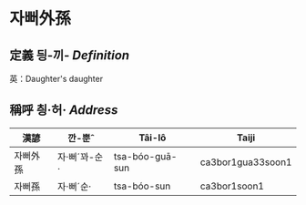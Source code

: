 # 자뻐外孫
## 定義 딍-끼- _Definition_




英：Daughter's daughter

## 稱呼 칑·허· _Address_

漢諺 | 깐-뿐ˆ | Tâi-lô | Taiji
--- | --- | --- | --- 
자뻐外孫 | 자·뻐ˊ꽈-순· | tsa-bóo-guā-sun | ca3bor1gua33soon1 
자뻐孫 | 자·뻐ˊ순· | tsa-bóo-sun | ca3bor1soon1 
